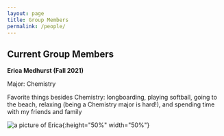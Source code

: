 ```yaml
---
layout: page
title: Group Members
permalink: /people/
---
```


## Current Group Members

**Erica Medhurst (Fall 2021)**

Major: Chemistry 

Favorite things besides Chemistry: longboarding, playing softball, going to the beach, relaxing (being a Chemistry major is hard!), and spending time with my friends and family

![a picture of Erica]({{site.baseurl}}/images/EMedhurst1.jpg){:height="50%" width="50%"} 
